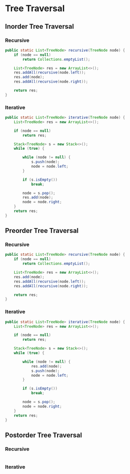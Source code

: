 # Tree Traversal

## Inorder Tree Traversal 

###  Recursive
```java
public static List<TreeNode> recursive(TreeNode node) {
    if (node == null)
        return Collections.emptyList();

    List<TreeNode> res = new ArrayList<>();
    res.addAll(recursive(node.left));
    res.add(node);
    res.addAll(recursive(node.right));

    return res;
}
```
### Iterative
```java
public static List<TreeNode> iterative(TreeNode node) {
    List<TreeNode> res = new ArrayList<>();

    if (node == null)
        return res;

    Stack<TreeNode> s = new Stack<>();
    while (true) {

        while (node != null) {
            s.push(node);
            node = node.left;
        }

        if (s.isEmpty())
            break;

        node = s.pop();
        res.add(node);
        node = node.right;
    }
    return res;
}
```

## Preorder Tree Traversal 

###  Recursive

```java
public static List<TreeNode> recursive(TreeNode node) {
    if (node == null)
        return Collections.emptyList();

    List<TreeNode> res = new ArrayList<>();
    res.add(node);
    res.addAll(recursive(node.left));
    res.addAll(recursive(node.right));

    return res;
}
```

###  Iterative

```java
public static List<TreeNode> iterative(TreeNode node) {
    List<TreeNode> res = new ArrayList<>();

    if (node == null)
        return res;

    Stack<TreeNode> s = new Stack<>();
    while (true) {

        while (node != null) {
            res.add(node);
            s.push(node);
            node = node.left;
        }

        if (s.isEmpty())
            break;

        node = s.pop();
        node = node.right;
    }
    return res;
}
```

## Postorder Tree Traversal 

###  Recursive

```java


```

###  Iterative

```java


```
